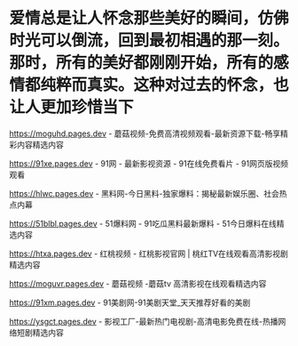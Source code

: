 # 爱情总是让人怀念那些美好的瞬间，仿佛时光可以倒流，回到最初相遇的那一刻。那时，所有的美好都刚刚开始，所有的感情都纯粹而真实。这种对过去的怀念，也让人更加珍惜当下

https://moguhd.pages.dev - 蘑菇视频-免费高清视频观看-最新资源下载-畅享精彩内容精选内容

https://91xe.pages.dev - 91网 - 最新影视资源 - 91在线免费看片 - 91网页版视频观看

https://hlwc.pages.dev - 黑料网-今日黑料-独家爆料：揭秘最新娱乐圈、社会热点内幕

https://51blbl.pages.dev - 51爆料网 - 91吃瓜黑料最新爆料 - 51今日爆料在线精选内容

https://htxa.pages.dev - 红桃视频 - 红桃影视官网 | 桃红TV在线观看高清影视剧精选内容

https://moguvr.pages.dev - 蘑菇视频 -蘑菇tv 高清影视在线观看精选内容

https://91xm.pages.dev - 91美剧网-91美剧天堂_天天推荐好看的美剧

https://ysgct.pages.dev - 影视工厂-最新热门电视剧-高清电影免费在线-热播网络短剧精选内容
